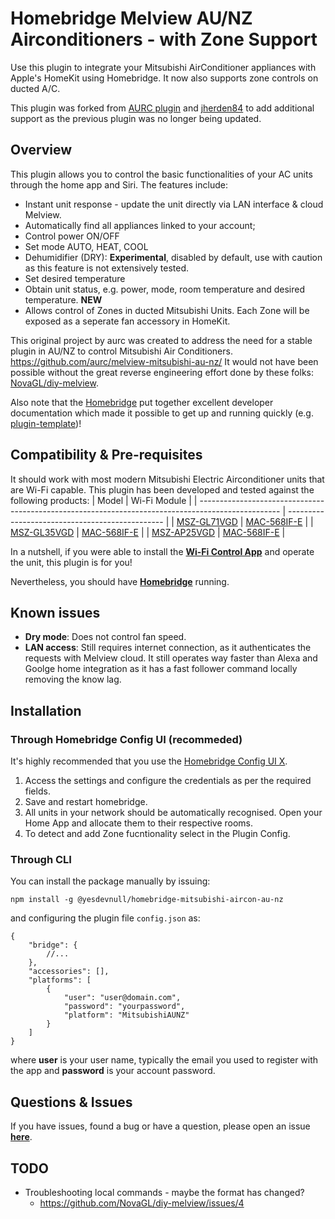 # Homebridge Melview AU/NZ Airconditioners - with Zone Support

Use this plugin to integrate your Mitsubishi AirConditioner appliances with Apple's HomeKit using Homebridge. It now also supports zone controls on ducted A/C.

This plugin was forked from [AURC plugin](https://github.com/aurc/melview-mitsubishi-au-nz) and [jherden84](https://github.com/jherden84/homebridge-mitsubishi-aircon-au-nz) to add additional support as the previous plugin was no longer being updated. 

## Overview

This plugin allows you to control the basic functionalities of your AC units through the home app and Siri. The features include:
- Instant unit response - update the unit directly via LAN interface & cloud Melview.
- Automatically find all appliances linked to your account;
- Control power ON/OFF
- Set mode AUTO, HEAT, COOL
- Dehumidifier (DRY): **Experimental**, disabled by default, use with caution as
  this feature is not extensively tested.
- Set desired temperature
- Obtain unit status, e.g. power, mode, room temperature and desired temperature.
**NEW**
- Allows control of Zones in ducted Mitsubishi Units. Each Zone will be exposed as a seperate fan accessory in HomeKit.

This original project by aurc was created to address the need for a stable plugin
in AU/NZ to control Mitsubishi Air Conditioners. https://github.com/aurc/melview-mitsubishi-au-nz/
It would not have been possible without the great reverse engineering effort done by these folks: [NovaGL/diy-melview](https://github.com/NovaGL/diy-melview).

Also note that the [Homebridge](https://homebridge.io/) put together excellent developer
documentation which made it possible to get up and running quickly (e.g.
[plugin-template](https://github.com/homebridge/homebridge-plugin-template))!

## Compatibility & Pre-requisites

It should work with most modern Mitsubishi Electric Airconditioner units that are Wi-Fi capable.
This plugin has been developed and tested against the following products:
| Model                                                                                              | Wi-Fi Module                                    |
| -------------------------------------------------------------------------------------------------- | ----------------------------------------------- |
| [MSZ-GL71VGD](https://www.mitsubishielectric.com.au/assets/LEG/JG79A991H01-UM.pdf)                 | [MAC-568IF-E](https://www.mitsubishielectric.com.au/assets/LEG/MAC-568IF-E.pdf)   |
| [MSZ-GL35VGD](https://www.mitsubishielectric.com.au/assets/LEG/JG79A991H01-UM.pdf)                 | [MAC-568IF-E](https://www.mitsubishielectric.com.au/assets/LEG/MAC-568IF-E.pdf)   |
| [MSZ-AP25VGD](https://www.mitsubishielectric.com.au/assets/LEG/MSZ-AP-User-Manual-JG79Y333H01.pdf) | [MAC-568IF-E](https://www.mitsubishielectric.com.au/assets/LEG/MAC-568IF-E.pdf)   |

In a nutshell, if you were able to install the **[Wi-Fi Control App](https://apps.apple.com/au/app/mitsubishi-wi-fi-control/id796225889#?platform=iphone)** and operate the unit, this plugin is for you!

Nevertheless, you should have **[Homebridge](https://homebridge.io/)** running.

## Known issues
- **Dry mode**: Does not control fan speed.
- **LAN access**: Still requires internet connection, as it authenticates the requests with Melview cloud. It still
operates way faster than Alexa and Goolge home integration as it has a fast follower command locally removing
the know lag.


## Installation

### Through Homebridge Config UI (recommeded)
It's highly recommended that you use the [Homebridge Config UI X](https://github.com/oznu/homebridge-config-ui-x).
1. Access the settings and configure the credentials as per the required fields.
2. Save and restart homebridge.
3. All units in your network should be automatically recognised. Open your Home App and allocate them to their respective rooms.
4. To detect and add Zone fucntionality select in the Plugin Config.

### Through CLI

You can install the package manually by issuing:
````
npm install -g @yesdevnull/homebridge-mitsubishi-aircon-au-nz
````
and configuring the plugin file `config.json` as:
````
{
    "bridge": {
        //...
    },
    "accessories": [],
    "platforms": [
        {
            "user": "user@domain.com",
            "password": "yourpassword",
            "platform": "MitsubishiAUNZ"
        }
    ]
}
````
where **user** is your user name, typically the email you used to register with the app
and **password** is your account password.

## Questions & Issues
If you have issues, found a bug or have a question, please open an issue **[here](https://github.com/yesdevnull/homebridge-mitsubishi-aircon-au-nz/issues)**.

## TODO

- Troubleshooting local commands - maybe the format has changed?
  - https://github.com/NovaGL/diy-melview/issues/4
